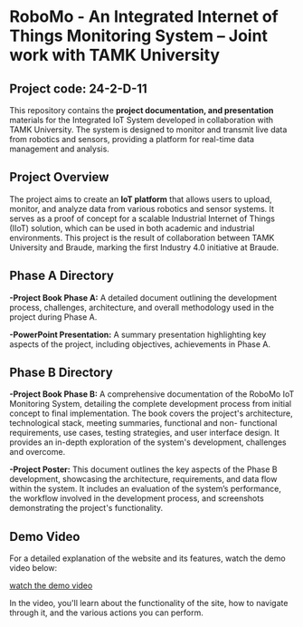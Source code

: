 # RoboMo - An Integrated Internet of Things Monitoring System – Joint work with TAMK University
## Project code: 24-2-D-11


This repository contains the **project documentation, and presentation** materials for the Integrated IoT System developed in collaboration with TAMK University. The system is designed to monitor and transmit live data from robotics and sensors, providing a platform for real-time data management and analysis.

## Project Overview

The project aims to create an **IoT platform** that allows users to upload, monitor, and analyze data from various robotics and sensor systems. It serves as a proof of concept for a scalable Industrial Internet of Things (IIoT) solution, which can be used in both academic and industrial environments. This project is the result of collaboration between TAMK University and Braude, marking the first Industry 4.0 initiative at Braude.

## Phase A Directory
**-Project Book Phase A:** A detailed document outlining the development process, challenges, architecture, and overall methodology used in the project during Phase A.

**-PowerPoint Presentation:** A summary presentation highlighting key aspects of the project, including objectives, achievements in Phase A.

## Phase B Directory
**-Project Book Phase B:** A comprehensive documentation of the RoboMo IoT Monitoring System, detailing the complete development process from initial concept to final implementation. The book covers the project's architecture, technological stack, meeting summaries, functional and non-  functional requirements, use cases, testing strategies, and user interface design. It provides an in-depth exploration of the system's development, challenges and overcome.

**-Project Poster:** This document outlines the key aspects of the Phase B development, showcasing the architecture, requirements, and data flow within the system. It includes an evaluation of the system’s performance, the workflow involved in the development process, and screenshots   demonstrating the project's functionality.

## Demo Video

For a detailed explanation of the website and its features, watch the demo video below:

[watch the demo video](https://drive.google.com/file/d/170sLvRqR37K61F969uXSGDVmfJ4pZeEF/view?usp=share_link)

In the video, you'll learn about the functionality of the site, how to navigate through it, and the various actions you can perform.
